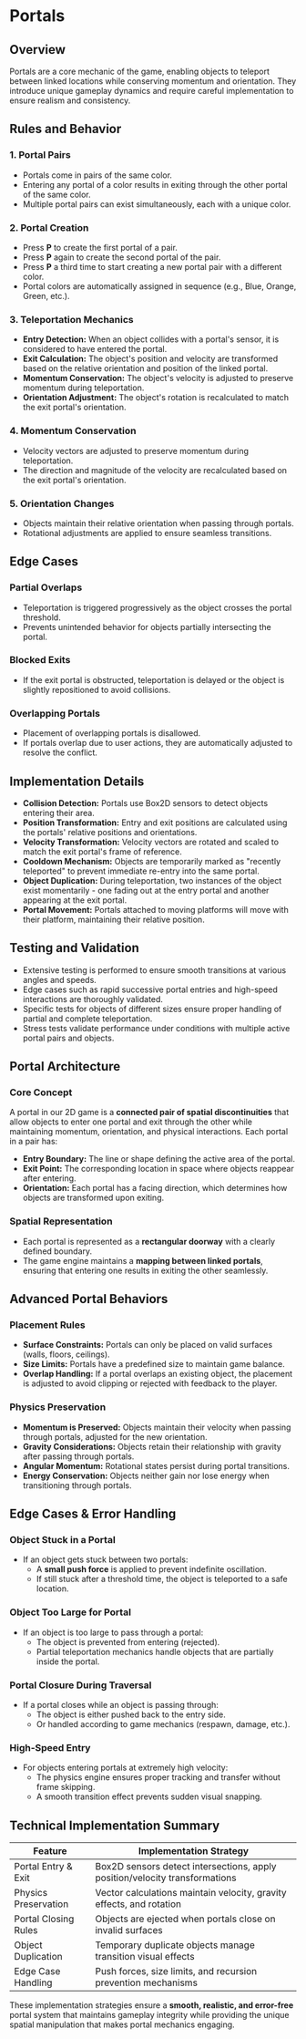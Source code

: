 # Portals

## Overview

Portals are a core mechanic of the game, enabling objects to teleport between linked locations while conserving momentum and orientation. They introduce unique gameplay dynamics and require careful implementation to ensure realism and consistency.

## Rules and Behavior

### 1. **Portal Pairs**
- Portals come in pairs of the same color.
- Entering any portal of a color results in exiting through the other portal of the same color.
- Multiple portal pairs can exist simultaneously, each with a unique color.

### 2. **Portal Creation**
- Press **P** to create the first portal of a pair.
- Press **P** again to create the second portal of the pair.
- Press **P** a third time to start creating a new portal pair with a different color.
- Portal colors are automatically assigned in sequence (e.g., Blue, Orange, Green, etc.).

### 3. **Teleportation Mechanics**
- **Entry Detection:** When an object collides with a portal's sensor, it is considered to have entered the portal.
- **Exit Calculation:** The object's position and velocity are transformed based on the relative orientation and position of the linked portal.
- **Momentum Conservation:** The object's velocity is adjusted to preserve momentum during teleportation.
- **Orientation Adjustment:** The object's rotation is recalculated to match the exit portal's orientation.

### 4. **Momentum Conservation**
- Velocity vectors are adjusted to preserve momentum during teleportation.
- The direction and magnitude of the velocity are recalculated based on the exit portal's orientation.

### 5. **Orientation Changes**
- Objects maintain their relative orientation when passing through portals.
- Rotational adjustments are applied to ensure seamless transitions.

## Edge Cases

### Partial Overlaps
- Teleportation is triggered progressively as the object crosses the portal threshold.
- Prevents unintended behavior for objects partially intersecting the portal.

### Blocked Exits
- If the exit portal is obstructed, teleportation is delayed or the object is slightly repositioned to avoid collisions.

### Overlapping Portals
- Placement of overlapping portals is disallowed.
- If portals overlap due to user actions, they are automatically adjusted to resolve the conflict.

## Implementation Details

- **Collision Detection:** Portals use Box2D sensors to detect objects entering their area.
- **Position Transformation:** Entry and exit positions are calculated using the portals' relative positions and orientations.
- **Velocity Transformation:** Velocity vectors are rotated and scaled to match the exit portal's frame of reference.
- **Cooldown Mechanism:** Objects are temporarily marked as "recently teleported" to prevent immediate re-entry into the same portal.
- **Object Duplication:** During teleportation, two instances of the object exist momentarily - one fading out at the entry portal and another appearing at the exit portal.
- **Portal Movement:** Portals attached to moving platforms will move with their platform, maintaining their relative position.

## Testing and Validation
- Extensive testing is performed to ensure smooth transitions at various angles and speeds.
- Edge cases such as rapid successive portal entries and high-speed interactions are thoroughly validated.
- Specific tests for objects of different sizes ensure proper handling of partial and complete teleportation.
- Stress tests validate performance under conditions with multiple active portal pairs and objects.

## Portal Architecture

### Core Concept
A portal in our 2D game is a **connected pair of spatial discontinuities** that allow objects to enter one portal and exit through the other while maintaining momentum, orientation, and physical interactions. Each portal in a pair has:
- **Entry Boundary:** The line or shape defining the active area of the portal.
- **Exit Point:** The corresponding location in space where objects reappear after entering.
- **Orientation:** Each portal has a facing direction, which determines how objects are transformed upon exiting.

### Spatial Representation
- Each portal is represented as a **rectangular doorway** with a clearly defined boundary.
- The game engine maintains a **mapping between linked portals**, ensuring that entering one results in exiting the other seamlessly.

## Advanced Portal Behaviors

### Placement Rules
- **Surface Constraints:** Portals can only be placed on valid surfaces (walls, floors, ceilings).
- **Size Limits:** Portals have a predefined size to maintain game balance.
- **Overlap Handling:** If a portal overlaps an existing object, the placement is adjusted to avoid clipping or rejected with feedback to the player.

### Physics Preservation
- **Momentum is Preserved:** Objects maintain their velocity when passing through portals, adjusted for the new orientation.
- **Gravity Considerations:** Objects retain their relationship with gravity after passing through portals.
- **Angular Momentum:** Rotational states persist during portal transitions.
- **Energy Conservation:** Objects neither gain nor lose energy when transitioning through portals.

## Edge Cases & Error Handling

### Object Stuck in a Portal
- If an object gets stuck between two portals:
  - A **small push force** is applied to prevent indefinite oscillation.
  - If still stuck after a threshold time, the object is teleported to a safe location.

### Object Too Large for Portal
- If an object is too large to pass through a portal:
  - The object is prevented from entering (rejected).
  - Partial teleportation mechanics handle objects that are partially inside the portal.

### Portal Closure During Traversal
- If a portal closes while an object is passing through:
  - The object is either pushed back to the entry side.
  - Or handled according to game mechanics (respawn, damage, etc.).

### High-Speed Entry
- For objects entering portals at extremely high velocity:
  - The physics engine ensures proper tracking and transfer without frame skipping.
  - A smooth transition effect prevents sudden visual snapping.

## Technical Implementation Summary

| Feature | Implementation Strategy |
|---------|------------------------|
| Portal Entry & Exit | Box2D sensors detect intersections, apply position/velocity transformations |
| Physics Preservation | Vector calculations maintain velocity, gravity effects, and rotation |
| Portal Closing Rules | Objects are ejected when portals close on invalid surfaces |
| Object Duplication | Temporary duplicate objects manage transition visual effects |
| Edge Case Handling | Push forces, size limits, and recursion prevention mechanisms |

These implementation strategies ensure a **smooth, realistic, and error-free** portal system that maintains gameplay integrity while providing the unique spatial manipulation that makes portal mechanics engaging.
